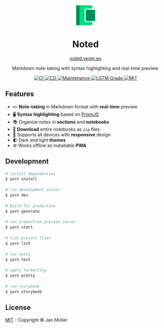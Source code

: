 <p align="center">
  <img src="static/logo.png" alt="Logo" width="64px" height="64px">
</p>

<h1 align="center">Noted</h1>

<p align="center">
  <a href="https://noted.yeger.eu/">noted.yeger.eu</a>
</p>

<p align="center">
  Markdown note-taking with syntax highlighting and real-time preview.
</p>

<p align="center">
  <a href="https://github.com/DerYeger/noted/actions/workflows/ci.yml">
    <img alt="CI" src="https://img.shields.io/github/workflow/status/DerYeger/noted/CI?label=ci&logo=github&color=#4DC71F">
  </a>
  <a href="https://github.com/DerYeger/noted/actions/workflows/cd.yml">
    <img alt="CD" src="https://img.shields.io/github/workflow/status/DerYeger/noted/CD?label=cd&logo=github&color=#4DC71F">
  </a>
  <a href="https://github.com/DerYeger/noted/actions/workflows/maintenance.yml">
    <img alt="Maintenance" src="https://img.shields.io/github/workflow/status/DerYeger/noted/Maintenance?label=maintenance&logo=github&color=#4DC71F">
  </a>
  <a href="https://lgtm.com/projects/g/DerYeger/noted">
    <img alt="LGTM Grade" src="https://img.shields.io/lgtm/grade/javascript/github/DerYeger/noted?logo=lgtm">
  </a>
  <a href="https://opensource.org/licenses/MIT">
    <img alt="MIT" src="https://img.shields.io/github/license/DerYeger/noted?color=%234DC71F">
  </a>
</p>

## Features

- ✏️ **Note-taking** in Markdown format with **real-time** preview
- 🖥 **Syntax highlighting** based on [PrismJS](https://github.com/PrismJS/prism)
- 📚 Organize notes in **sections** and **notebooks**
- 💾 **Download** entire notebooks as `zip` files
- 📱 Supports all devices with **responsive** design
- 🌓 Dark and light **themes**
- ⚙️ Works offline as installable **PWA**

## Development

```bash
# install dependencies
$ yarn install

# run development server
$ yarn dev

# build for production
$ yarn generate

# run production preview server
$ yarn start

# lint project files
$ yarn lint

# run tests
$ yarn test

# apply formatting
$ yarn pretty

# run storybook
$ yarn storybook
```
## License

[MIT](./LICENSE) - Copyright &copy; Jan Müller
